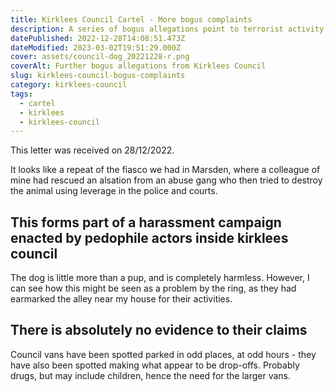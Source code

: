 ```yaml
---
title: Kirklees Council Cartel - More bogus complaints
description: A series of bogus allegations point to terrorist activity
datePublished: 2022-12-28T14:08:51.473Z
dateModified: 2023-03-02T19:51:29.000Z
cover: assets/council-dog_20221228-r.png
coverAlt: Further bogus allegations from Kirklees Council
slug: kirklees-council-bogus-complaints
category: kirklees-council
tags:
  - cartel
  - kirklees
  - kirklees-council
---
```

This letter was received on 28/12/2022.

It looks like a repeat of the fiasco we had in Marsden, where a
colleague of mine had rescued an alsation from an abuse gang
who then tried to destroy the animal using leverage in the police
and courts.

## This forms part of a harassment campaign enacted by pedophile actors inside kirklees council

The dog is little more than a pup, and is completely harmless.
However, I can see how this might be seen as a problem by the ring,
as they had earmarked the alley near my house for their activities.

## There is absolutely no evidence to their claims

Council vans have been spotted parked in odd places, at odd hours -
they have also been spotted making what appear to be drop-offs.
Probably drugs, but may include children, hence the need for the
larger vans.

